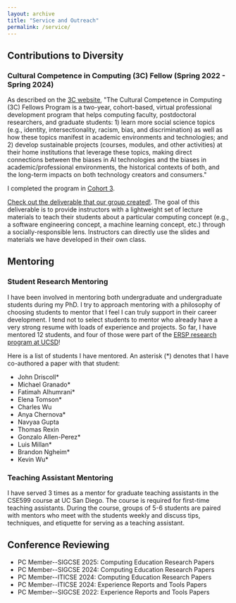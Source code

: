 ```yaml
---
layout: archive
title: "Service and Outreach"
permalink: /service/
---
```


## Contributions to Diversity

### Cultural Competence in Computing (3C) Fellow (Spring 2022 - Spring 2024)

As described on the [3C website](https://identity.cs.duke.edu/fellows.html), "The Cultural Competence in Computing (3C) Fellows Program is a two-year, cohort-based, virtual professional development program that helps computing faculty, postdoctoral researchers, and graduate students: 1) learn more social science topics (e.g., identity, intersectionality, racism, bias, and discrimination) as well as how these topics manifest in academic environments and technologies; and 2) develop sustainable projects (courses, modules, and other activities) at their home institutions that leverage these topics, making direct connections between the biases in AI technologies and the biases in academic/professional environments, the historical contexts of both, and the long-term impacts on both technology creators and consumers."

I completed the program in [Cohort 3](https://docs.google.com/spreadsheets/u/1/d/e/2PACX-1vQagXeyFHJ40QPGYQnjX-9zYMIjbvPpJNZm3_W6OMxbLVt1D7raE5C69Rxp70r3Rk4ziA4HHSjArgpZ/pubhtml#). 

[Check out the deliverable that our group created!](https://morethancode.ucsd.edu/). The goal of this deliverable is to provide instructors with a lightweight set of lecture materials to teach their students about a particular computing concept (e.g., a software engineering concept, a machine learning concept, etc.) through a socially-responsible lens. Instructors can directly use the slides and materials we have developed in their own class. 

## Mentoring

### Student Research Mentoring

I have been involved in mentoring both undergraduate and undergraduate students during my PhD. I try to approach mentoring with a philosophy of choosing students to mentor that I feel I can truly support in their career development. I tend not to select students to mentor who already have a very strong resume with loads of experience and projects. So far, I have mentored 12 students, and four of those were part of the [ERSP research program at UCSD](https://sites.google.com/ucsd.edu/ersp/home)!

Here is a list of students I have mentored. An asterisk (*) denotes that I have co-authored a paper with that student:

* John Driscoll*
* Michael Granado*
* Fatimah Alhumrani*
* Elena Tomson*
* Charles Wu 
* Anya Chernova*
* Navyaa Gupta
* Thomas Rexin
* Gonzalo Allen-Perez*
* Luis Millan*
* Brandon Ngheim*
* Kevin Wu*

### Teaching Assistant Mentoring

I have served 3 times as a mentor for graduate teaching assistants in the CSE599 course at UC San Diego. The course is required for first-time teaching assistants. During the course, groups of 5-6 students are paired with mentors who meet with the students weekly and discuss tips, techniques, and etiquette for serving as a teaching assistant.

## Conference Reviewing
  * PC Member--SIGCSE 2025: Computing Education Research Papers
  * PC Member--SIGCSE 2024: Computing Education Research Papers
  * PC Member--ITICSE 2024: Computing Education Research Papers
  * PC Member--ITICSE 2024: Experience Reports and Tools Papers
  * PC Member--SIGCSE 2022: Experience Reports and Tools Papers
